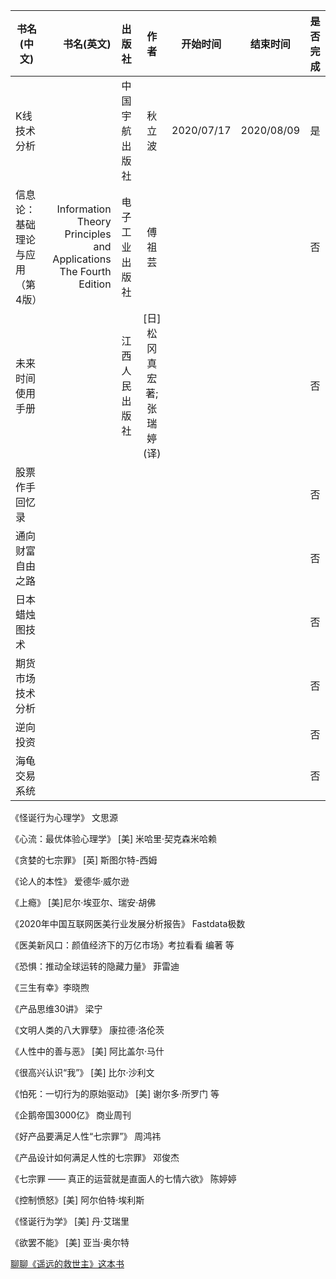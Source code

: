 

| 书名(中文) | 书名(英文) |  出版社  | 作者 | 开始时间 | 结束时间| 是否完成  |
| --------   | -----:  | :----:  | :----:  | :----:  | :----:  | :----:  |
| K线技术分析     | |   中国宇航出版社     | 秋立波 | 2020/07/17 | 2020/08/09 | 是 |
| 信息论：基础理论与应用（第4版）| Information Theory Principles and Applications The Fourth Edition |   电子工业出版社     | 傅祖芸 |  |  | 否 |
| 未来时间使用手册 |  |   江西人民出版社     | [日] 松冈真宏 著;张瑞婷(译) |  |  | 否 |
| 股票作手回忆录 |  |       | |  |  | 否 |
| 通向财富自由之路 |  |       | |  |  | 否 |
| 日本蜡烛图技术 |  |       | |  |  | 否 |
| 期货市场技术分析 |  |       | |  |  | 否 |
| 逆向投资 |  |       | |  |  | 否 |
| 海龟交易系统 |  |       | |  |  | 否 |


《怪诞行为心理学》 文思源

《心流：最优体验心理学》 [美] 米哈里·契克森米哈赖

《贪婪的七宗罪》 [英] 斯图尔特-西姆

《论人的本性》 爱德华·威尔逊

《上瘾》 [美]尼尔·埃亚尔、瑞安·胡佛

《2020年中国互联网医美行业发展分析报告》 Fastdata极数

《医美新风口：颜值经济下的万亿市场》考拉看看 编著 等

《恐惧：推动全球运转的隐藏力量》 菲雷迪

《三生有幸》李晓煦

《产品思维30讲》 梁宁

《文明人类的八大罪孽》 康拉德·洛伦茨

《人性中的善与恶》 [美] 阿比盖尔·马什

《很高兴认识“我”》 [美] 比尔·沙利文

《怕死：一切行为的原始驱动》 [美] 谢尔多·所罗门 等

《企鹅帝国3000亿》 商业周刊

《好产品要满足人性“七宗罪”》 周鸿祎

《产品设计如何满足人性的七宗罪》 邓俊杰

《七宗罪 —— 真正的运营就是直面人的七情六欲》 陈婷婷

《控制愤怒》[美] 阿尔伯特·埃利斯

《怪诞行为学》 [美] 丹·艾瑞里

《欲罢不能》 [美] 亚当·奥尔特

[聊聊《遥远的救世主》这本书](https://www.zhihu.com/column/c_1299655831173570560)
